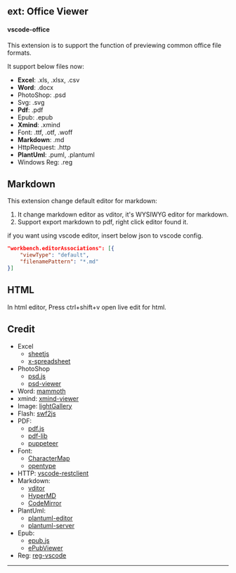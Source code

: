 ## ext: Office Viewer

#### vscode-office

This extension is to support the function of previewing common office file formats.

It support below files now:

* **Excel**: .xls, .xlsx, .csv
* **Word**: .docx
* PhotoShop: .psd
* Svg: .svg
* **Pdf**: .pdf
* Epub: .epub
* **Xmind**: .xmind
* Font: .ttf, .otf, .woff
* **Markdown**: .md
* HttpRequest: .http
* **PlantUml**: .puml, .plantuml
* Windows Reg: .reg


## Markdown

This extension change default editor for markdown:

1. It change markdown editor as vditor, it's WYSIWYG editor for markdown.
2. Support export markdown to pdf, right click editor found it.

if you want using vscode editor, insert below json to vscode config.

```json
"workbench.editorAssociations": [{
    "viewType": "default",
    "filenamePattern": "*.md"
}]
```

## HTML

In html editor, Press ctrl+shift+v open live edit for html.

## Credit

* Excel
  * [sheetjs](https://github.com/SheetJS/sheetjs "https://github.com/SheetJS/sheetjs")
  * [x-spreadsheet](https://github.com/myliang/x-spreadsheet "https://github.com/myliang/x-spreadsheet")
* PhotoShop
  * [psd.js](https://github.com/meltingice/psd.js "https://github.com/meltingice/psd.js")
  * [psd-viewer](https://github.com/zenoamaro/psd-viewer "https://github.com/zenoamaro/psd-viewer")
* Word: [mammoth](https://github.com/mwilliamson/mammoth.js "https://github.com/mwilliamson/mammoth.js")
* xmind: [xmind-viewer](https://github.com/xmindltd/xmind-viewer "https://github.com/xmindltd/xmind-viewer")
* Image: [lightGallery](https://github.com/sachinchoolur/lightGallery "https://github.com/sachinchoolur/lightGallery")
* Flash: [swf2js](https://github.com/swf2js/swf2js "https://github.com/swf2js/swf2js")
* PDF:
  * [pdf.js](https://github.com/mozilla/pdf.js "https://github.com/mozilla/pdf.js")
  * [pdf-lib](https://github.com/Hopding/pdf-lib "https://github.com/Hopding/pdf-lib")
  * [puppeteer](https://github.com/puppeteer/puppeteer "https://github.com/puppeteer/puppeteer")
* Font:
  * [CharacterMap](https://github.com/mathew-kurian/CharacterMap "https://github.com/mathew-kurian/CharacterMap")
  * [opentype](https://github.com/opentypejs/opentype.js "https://github.com/opentypejs/opentype.js")
* HTTP: [vscode-restclient](https://github.com/Huachao/vscode-restclient "https://github.com/Huachao/vscode-restclient")
* Markdown:
  * [vditor](https://github.com/Vanessa219/vditor "https://github.com/Vanessa219/vditor")
  * [HyperMD](https://github.com/laobubu/HyperMD "https://github.com/laobubu/HyperMD")
  * [CodeMirror](https://github.com/codemirror/CodeMirror "https://github.com/codemirror/CodeMirror")
* PlantUml:
  * [plantuml-editor](https://github.com/kkeisuke/plantuml-editor "https://github.com/kkeisuke/plantuml-editor")
  * [plantuml-server](https://plantuml.com/ "https://plantuml.com/")
* Epub:
  * [epub.js](https://github.com/futurepress/epub.js/ "https://github.com/futurepress/epub.js/")
  * [ePubViewer](https://github.com/pgaskin/ePubViewer "https://github.com/pgaskin/ePubViewer")
* Reg: [reg-vscode](https://github.com/ionutvmi/reg-vscode "https://github.com/ionutvmi/reg-vscode")

---
